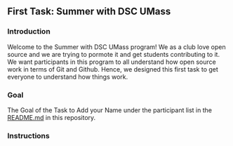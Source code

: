 ## First Task: Summer with DSC UMass

### Introduction 

Welcome to the Summer with DSC UMass program! We as a club love open source and we are trying to pormote it and get students contributing to it. We want participants in this program to all understand how open source work in terms of Git and Github. Hence, we designed this first task to get everyone to understand how things work. 

### Goal

The Goal of the Task to Add your Name under the participant list in the [README.md](https://github.com/dsc-umass/summer-with-dsc) in this repository. 

### Instructions 


